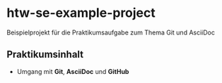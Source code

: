 # htw-se-example-project
Beispielprojekt für die Praktikumsaufgabe zum Thema Git und AsciiDoc

## Praktikumsinhalt

- Umgang mit **Git**, **AsciiDoc** und **GitHub**
